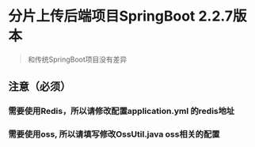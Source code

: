 # 分片上传后端项目SpringBoot 2.2.7版本

> 和传统SpringBoot项目没有差异

## 注意（必须）
### 需要使用Redis，所以请修改配置application.yml 的redis地址
### 需要使用oss, 所以请填写修改OssUtil.java oss相关的配置


